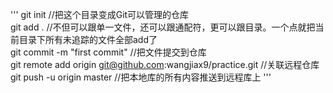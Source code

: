 '''
git init //把这个目录变成Git可以管理的仓库  
git add . //不但可以跟单一文件，还可以跟通配符，更可以跟目录。一个点就把当前目录下所有未追踪的文件全部add了   
git commit -m "first commit" //把文件提交到仓库   
git remote add origin git@github.com:wangjiax9/practice.git //关联远程仓库   
git push -u origin master //把本地库的所有内容推送到远程库上
'''
